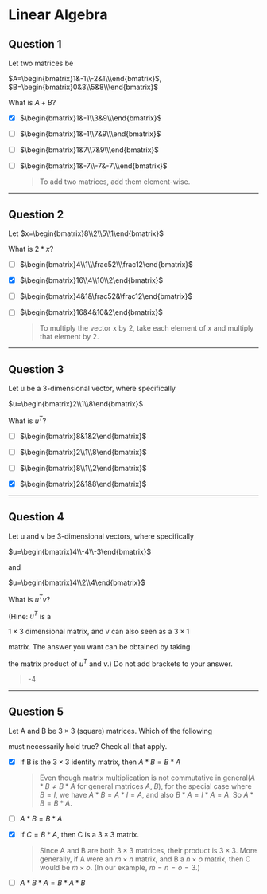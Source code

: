 # Linear Algebra

## Question 1

Let two matrices be

$A=\begin{bmatrix}1&-1\\-2&1\\\end{bmatrix}$, $B=\begin{bmatrix}0&3\\5&8\\\end{bmatrix}$

What is $A+B$?

- [x] $\begin{bmatrix}1&-1\\3&9\\\end{bmatrix}$

- [ ] $\begin{bmatrix}1&-1\\7&9\\\end{bmatrix}$

- [ ] $\begin{bmatrix}1&7\\7&9\\\end{bmatrix}$

- [ ] $\begin{bmatrix}1&-7\\-7&-7\\\end{bmatrix}$

  > To add two matrices, add them element-wise.

---

## Question 2

Let $x=\begin{bmatrix}8\\2\\5\\1\end{bmatrix}$

What is $2 * x$?

- [ ] $\begin{bmatrix}4\\1\\\frac52\\\frac12\end{bmatrix}$

- [x] $\begin{bmatrix}16\\4\\10\\2\end{bmatrix}$

- [ ] $\begin{bmatrix}4&1&\frac52&\frac12\end{bmatrix}$

- [ ] $\begin{bmatrix}16&4&10&2\end{bmatrix}$

  > To multiply the vector x by 2, take each element of x and multiply that element by 2. 

---

## Question 3

Let u be a 3-dimensional vector, where specifically

$u=\begin{bmatrix}2\\1\\8\end{bmatrix}$

What is $u^T$?

- [ ] $\begin{bmatrix}8&1&2\end{bmatrix}$

- [ ] $\begin{bmatrix}2\\1\\8\end{bmatrix}$

- [ ] $\begin{bmatrix}8\\1\\2\end{bmatrix}$

- [x] $\begin{bmatrix}2&1&8\end{bmatrix}$

---

## Question 4

Let u and v be 3-dimensional vectors, where specifically

$u=\begin{bmatrix}4\\-4\\-3\end{bmatrix}$

and

$u=\begin{bmatrix}4\\2\\4\end{bmatrix}$

What is $u^Tv$?

(Hine: $u^T$ is a

$1\times3$ dimensional matrix, and v can also seen as a $3\times1$

matrix. The answer you want can be obtained by taking

the matrix product of $u^T$ and $v$.) Do not add brackets to your answer.

> -4

---

## Question 5

Let A and B be $3\times3$ (square) matrices. Which of the following

must necessarily hold true? Check all that apply.

- [x] If B is the $3\times3$ identity matrix, then $A*B=B*A$

  > Even though matrix multiplication is not commutative in general($A*B\ne B*A$ for general matrices $A,\;B$), for the special case where $B=I$, we have $A*B=A*I=A$, and also $B*A=I*A=A$. So $A*B=B*A$.

- [ ] $A*B=B*A$

- [x] If $C=B*A$, then C is a $3\times3$ matrix.

  > Since A and B are both $3\times3$ matrices, their product is $3\times3$. More generally, if A were an $m\times n$ matrix, and B a $n\times o$ matrix, then C would be $m\times o$. (In our example, $m=n=o=3$.)

- [ ] $A*B*A=B*A*B$